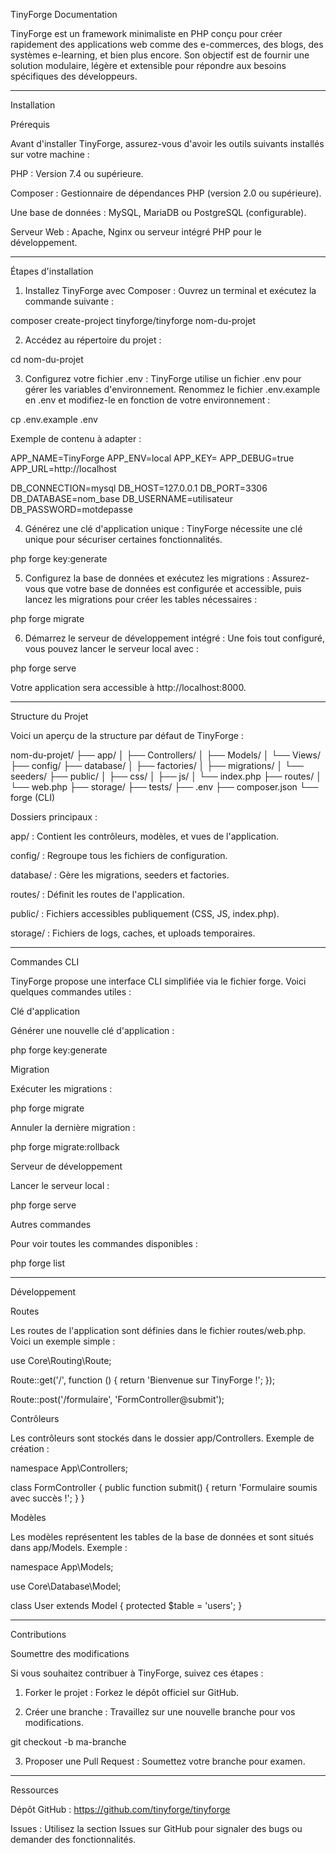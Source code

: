 TinyForge Documentation

TinyForge est un framework minimaliste en PHP conçu pour créer rapidement des applications web comme des e-commerces, des blogs, des systèmes e-learning, et bien plus encore. Son objectif est de fournir une solution modulaire, légère et extensible pour répondre aux besoins spécifiques des développeurs.


---

Installation

Prérequis

Avant d'installer TinyForge, assurez-vous d'avoir les outils suivants installés sur votre machine :

PHP : Version 7.4 ou supérieure.

Composer : Gestionnaire de dépendances PHP (version 2.0 ou supérieure).

Une base de données : MySQL, MariaDB ou PostgreSQL (configurable).

Serveur Web : Apache, Nginx ou serveur intégré PHP pour le développement.



---

Étapes d'installation

1. Installez TinyForge avec Composer :
Ouvrez un terminal et exécutez la commande suivante :

composer create-project tinyforge/tinyforge nom-du-projet


2. Accédez au répertoire du projet :

cd nom-du-projet


3. Configurez votre fichier .env :
TinyForge utilise un fichier .env pour gérer les variables d'environnement. Renommez le fichier .env.example en .env et modifiez-le en fonction de votre environnement :

cp .env.example .env

Exemple de contenu à adapter :

APP_NAME=TinyForge
APP_ENV=local
APP_KEY=
APP_DEBUG=true
APP_URL=http://localhost

DB_CONNECTION=mysql
DB_HOST=127.0.0.1
DB_PORT=3306
DB_DATABASE=nom_base
DB_USERNAME=utilisateur
DB_PASSWORD=motdepasse


4. Générez une clé d'application unique :
TinyForge nécessite une clé unique pour sécuriser certaines fonctionnalités.

php forge key:generate


5. Configurez la base de données et exécutez les migrations :
Assurez-vous que votre base de données est configurée et accessible, puis lancez les migrations pour créer les tables nécessaires :

php forge migrate


6. Démarrez le serveur de développement intégré :
Une fois tout configuré, vous pouvez lancer le serveur local avec :

php forge serve

Votre application sera accessible à http://localhost:8000.




---

Structure du Projet

Voici un aperçu de la structure par défaut de TinyForge :

nom-du-projet/
├── app/
│   ├── Controllers/
│   ├── Models/
│   └── Views/
├── config/
├── database/
│   ├── factories/
│   ├── migrations/
│   └── seeders/
├── public/
│   ├── css/
│   ├── js/
│   └── index.php
├── routes/
│   └── web.php
├── storage/
├── tests/
├── .env
├── composer.json
└── forge (CLI)

Dossiers principaux :

app/ : Contient les contrôleurs, modèles, et vues de l'application.

config/ : Regroupe tous les fichiers de configuration.

database/ : Gère les migrations, seeders et factories.

routes/ : Définit les routes de l'application.

public/ : Fichiers accessibles publiquement (CSS, JS, index.php).

storage/ : Fichiers de logs, caches, et uploads temporaires.



---

Commandes CLI

TinyForge propose une interface CLI simplifiée via le fichier forge. Voici quelques commandes utiles :

Clé d'application

Générer une nouvelle clé d'application :

php forge key:generate


Migration

Exécuter les migrations :

php forge migrate

Annuler la dernière migration :

php forge migrate:rollback


Serveur de développement

Lancer le serveur local :

php forge serve


Autres commandes

Pour voir toutes les commandes disponibles :

php forge list


---

Développement

Routes

Les routes de l'application sont définies dans le fichier routes/web.php. Voici un exemple simple :

use Core\Routing\Route;

Route::get('/', function () {
    return 'Bienvenue sur TinyForge !';
});

Route::post('/formulaire', 'FormController@submit');

Contrôleurs

Les contrôleurs sont stockés dans le dossier app/Controllers. Exemple de création :

namespace App\Controllers;

class FormController
{
    public function submit()
    {
        return 'Formulaire soumis avec succès !';
    }
}

Modèles

Les modèles représentent les tables de la base de données et sont situés dans app/Models. Exemple :

namespace App\Models;

use Core\Database\Model;

class User extends Model
{
    protected $table = 'users';
}


---

Contributions

Soumettre des modifications

Si vous souhaitez contribuer à TinyForge, suivez ces étapes :

1. Forker le projet : Forkez le dépôt officiel sur GitHub.


2. Créer une branche : Travaillez sur une nouvelle branche pour vos modifications.

git checkout -b ma-branche


3. Proposer une Pull Request : Soumettez votre branche pour examen.




---

Ressources

Dépôt GitHub : https://github.com/tinyforge/tinyforge

Issues : Utilisez la section Issues sur GitHub pour signaler des bugs ou demander des fonctionnalités.

